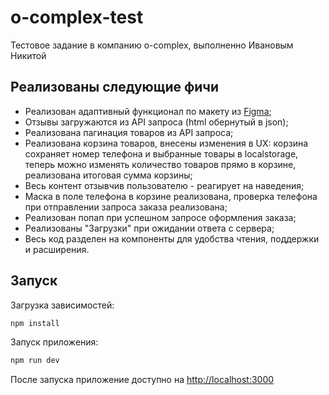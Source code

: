 # o-complex-test

Тестовое задание в компанию o-complex, выполненно Ивановым Никитой

## Реализованы следующие фичи

- Реализован адаптивный функционал по макету из [Figma](https://www.figma.com/file/XIYVl8ICFkdl3HJZcc8o8B/тестовое?type=design&node-id=0%3A1&mode=design&t=6xUI2e3VtlUzDocD-1);
- Отзывы загружаются из API запроса (html обернутый в json);
- Реализована пагинация товаров из API запроса;
- Реализована корзина товаров, внесены изменения в UX: корзина сохраняет номер телефона и выбранные товары в localstorage, теперь можно изменять количество товаров прямо в корзине, реализована итоговая сумма корзины;
- Весь контент отзывчив пользователю - реагирует на наведения;
- Маска в поле телефона в корзине реализована, проверка телефона при отправлении запроса заказа реализована;
- Реализован попап при успешном запросе оформления заказа;
- Реализованы "Загрузки" при ожидании ответа с сервера;
- Весь код разделен на компоненты для удобства чтения, поддержки и расширения.

## Запуск

Загрузка зависимостей:

```bash
npm install
```

Запуск приложения:

```bash
npm run dev
```

После запуска приложение доступно на [http://localhost:3000](http://localhost:3000)

